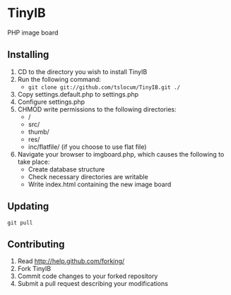 TinyIB
====

PHP image board

Installing
------------

 1. CD to the directory you wish to install TinyIB
 2. Run the following command:
    - `git clone git://github.com/tslocum/TinyIB.git ./`
 3. Copy settings.default.php to settings.php
 4. Configure settings.php
 5. CHMOD write permissions to the following directories:
    - /
    - src/
    - thumb/
    - res/
    - inc/flatfile/ (if you choose to use flat file)
 6. Navigate your browser to imgboard.php, which causes the following to take place:
    - Create database structure
    - Check necessary directories are writable
    - Write index.html containing the new image board

Updating
------------

`git pull`

Contributing
------------

 1. Read http://help.github.com/forking/
 2. Fork TinyIB
 3. Commit code changes to your forked repository
 4. Submit a pull request describing your modifications
